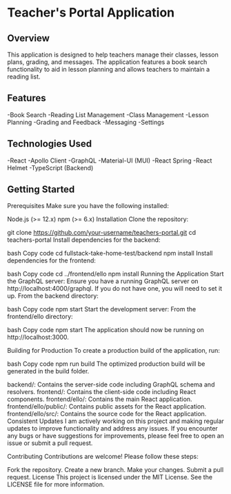 # Teacher's Portal Application
## Overview
This application is designed to help teachers manage their classes, lesson plans, grading, and messages. The application features a book search functionality to aid in lesson planning and allows teachers to maintain a reading list.

## Features
-Book Search
-Reading List Management
-Class Management
-Lesson Planning
-Grading and Feedback
-Messaging
-Settings

## Technologies Used
-React
-Apollo Client
-GraphQL
-Material-UI (MUI)
-React Spring
-React Helmet
-TypeScript (Backend)

## Getting Started
Prerequisites
Make sure you have the following installed:

Node.js (>= 12.x)
npm (>= 6.x)
Installation
Clone the repository:


git clone https://github.com/your-username/teachers-portal.git
cd teachers-portal
Install dependencies for the backend:

bash
Copy code
cd fullstack-take-home-test/backend
npm install
Install dependencies for the frontend:

bash
Copy code
cd ../frontend/ello
npm install
Running the Application
Start the GraphQL server:
Ensure you have a running GraphQL server on http://localhost:4000/graphql. If you do not have one, you will need to set it up. From the backend directory:

bash
Copy code
npm start
Start the development server:
From the frontend/ello directory:

bash
Copy code
npm start
The application should now be running on http://localhost:3000.

Building for Production
To create a production build of the application, run:

bash
Copy code
npm run build
The optimized production build will be generated in the build folder.


backend/: Contains the server-side code including GraphQL schema and resolvers.
frontend/: Contains the client-side code including React components.
frontend/ello/: Contains the main React application.
frontend/ello/public/: Contains public assets for the React application.
frontend/ello/src/: Contains the source code for the React application.
Consistent Updates
I am actively working on this project and making regular updates to improve functionality and address any issues. If you encounter any bugs or have suggestions for improvements, please feel free to open an issue or submit a pull request.

Contributing
Contributions are welcome! Please follow these steps:

Fork the repository.
Create a new branch.
Make your changes.
Submit a pull request.
License
This project is licensed under the MIT License. See the LICENSE file for more information.
